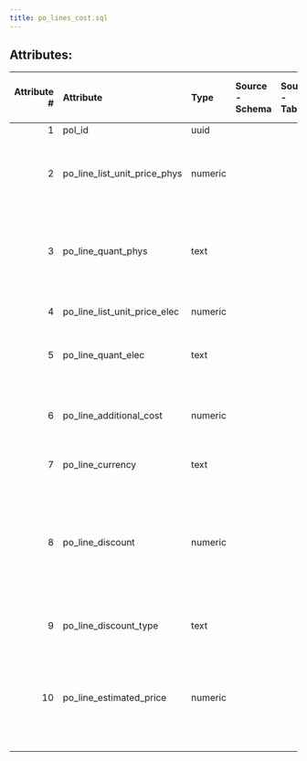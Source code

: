 ```yaml
---
title: po_lines_cost.sql
---
```

## Attributes:

|   Attribute # | Attribute                    | Type    | Source - Schema   | Source - Table   | Source - Attribute   | Source - Type   | Source - Multiple values   | Aggregation   | Description                                                                                                                                 | Notes   |
|--------------:|:-----------------------------|:--------|:------------------|:-----------------|:---------------------|:----------------|:---------------------------|:--------------|:--------------------------------------------------------------------------------------------------------------------------------------------|:--------|
|             1 | pol_id                       | uuid    |                   |                  |                      |                 |                            |               | purchaseOrders                                                                                                                              |         |
|             2 | po_line_list_unit_price_phys | numeric |                   |                  |                      |                 |                            |               | The per-item list price for physical or resources of Other order format                                                                     |         |
|             3 | po_line_quant_phys           | text    |                   |                  |                      |                 |                            |               | Quantity of physical items or resources of Other order format in this purchase order line                                                   |         |
|             4 | po_line_list_unit_price_elec | numeric |                   |                  |                      |                 |                            |               | The e-resource per-item list price                                                                                                          |         |
|             5 | po_line_quant_elec           | text    |                   |                  |                      |                 |                            |               | Quantity of electronic items in this purchase order line                                                                                    |         |
|             6 | po_line_additional_cost      | numeric |                   |                  |                      |                 |                            |               | Lump sum that is added to the total estimated price - not affected by discount                                                              |         |
|             7 | po_line_currency             | text    |                   |                  |                      |                 |                            |               | An ISO currency code                                                                                                                        |         |
|             8 | po_line_discount             | numeric |                   |                  |                      |                 |                            |               | Percentage (0 to 100) or amount (positive number) that is subtracted from the list price time quantities calculation before additional cost |         |
|             9 | po_line_discount_type        | text    |                   |                  |                      |                 |                            |               | Percentage or amount discount type                                                                                                          |         |
|            10 | po_line_estimated_price      | numeric |                   |                  |                      |                 |                            |               | The calculated total estimated price for this purchase order line: list price time quantities minus discount amount plus additional cost    |         |